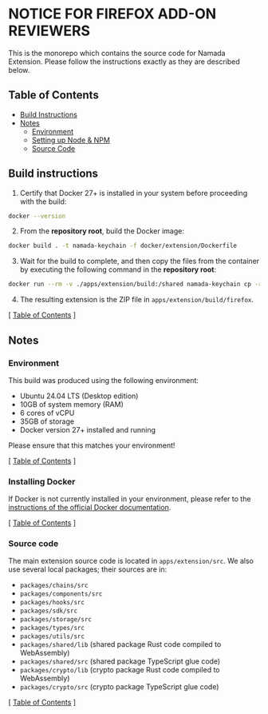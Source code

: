 # NOTICE FOR FIREFOX ADD-ON REVIEWERS

This is the monorepo which contains the source code for Namada Extension. Please follow the instructions
exactly as they are described below.

## Table of Contents

- [Build Instructions](#build-instructions)
- [Notes](#notes)
  - [Environment](#environment)
  - [Setting up Node & NPM](#setting-up-node-and-npm)
  - [Source Code](#source-code)

## Build instructions

1. Certify that Docker 27+ is installed in your system before proceeding with the build:

```bash
docker --version
```

2. From the **repository root**, build the Docker image:

```bash
docker build . -t namada-keychain -f docker/extension/Dockerfile
```

3. Wait for the build to complete, and then copy the files from the container by executing the following command in the **repository root**:

```bash
docker run --rm -v ./apps/extension/build:/shared namada-keychain cp -r /app/apps/extension/build/. /shared/
```

4. The resulting extension is the ZIP file in `apps/extension/build/firefox`.

[ [Table of Contents](#table-of-contents) ]

## Notes

### Environment

This build was produced using the following environment:

- Ubuntu 24.04 LTS (Desktop edition)
- 10GB of system memory (RAM)
- 6 cores of vCPU
- 35GB of storage
- Docker version 27+ installed and running

Please ensure that this matches your environment!

[ [Table of Contents](#table-of-contents) ]

### Installing Docker

If Docker is not currently installed in your environment, please refer to the [instructions of the official Docker documentation](https://docs.docker.com/engine/install/ubuntu/).

[ [Table of Contents](#table-of-contents) ]

### Source code

The main extension source code is located in `apps/extension/src`. We also use
several local packages; their sources are in:

- `packages/chains/src`
- `packages/components/src`
- `packages/hooks/src`
- `packages/sdk/src`
- `packages/storage/src`
- `packages/types/src`
- `packages/utils/src`
- `packages/shared/lib` (shared package Rust code compiled to WebAssembly)
- `packages/shared/src` (shared package TypeScript glue code)
- `packages/crypto/lib` (crypto package Rust code compiled to WebAssembly)
- `packages/crypto/src` (crypto package TypeScript glue code)

[ [Table of Contents](#table-of-contents) ]
